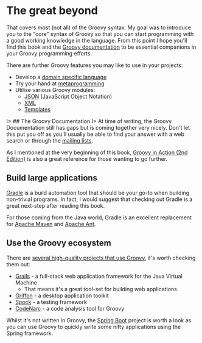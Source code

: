 # The great beyond

That covers most (not all) of the Groovy syntax. My goal was to introduce you to the "core" syntax of Groovy so that you can start programming with a good working knowledge in the language. From this point I hope you'll find this book and the [Groovy documentation](http://www.groovy-lang.org/documentation.html) to be essential companions in your Groovy programming efforts.

There are further Groovy features you may like to use in your projects:

- Develop a [domain specific language](http://www.groovy-lang.org/dsls.html)
- Try your hand at [metaprogramming](http://www.groovy-lang.org/metaprogramming.html)
- Utilise various Groovy modules:
    - [JSON](http://www.groovy-lang.org/json.html) (JavaScript Object Notation)
    - [XML](http://www.groovy-lang.org/processing-xml.html)
    - [Templates](http://www.groovy-lang.org/processing-xml.html)

I> ## The Groovy Documentation
I> At time of writing, the Groovy Documentation still has gaps but is coming together very nicely. Don't let this put you off as you'll usually be able to find your answer with a web search or through the [mailing lists](http://www.groovy-lang.org/mailing-lists.html).

As I mentioned at the very beginning of this book, [Groovy in Action (2nd Edition)](http://www.manning.com/koenig2/) is also a great reference for those wanting to go further.

## Build large applications
[Gradle](https://www.gradle.org/) is a build automation tool that should be your go-to when building non-trivial programs. In fact, I would suggest that checking out Gradle is a great next-step after reading this book.

For those coming from the Java world, Gradle is an excellent replacement for [Apache Maven](http://maven.apache.org/) and [Apache Ant](http://ant.apache.org/).

## Use the Groovy ecosystem
There are [several high-quality projects that use Groovy](http://www.groovy-lang.org/ecosystem.html), it's worth checking them out:

- [Grails](https://grails.org/) - a full-stack web application framework for the Java Virtual Machine
	- That means it's a great tool-set for building web applications
- [Griffon](http://new.griffon-framework.org/) - a desktop application toolkit
- [Spock](https://code.google.com/p/spock/) - a testing framework
- [CodeNarc](http://codenarc.sourceforge.net/) - a code analysis tool for Groovy

Whilst it's not written in Groovy, the [Spring Boot](http://projects.spring.io/spring-boot/) project is worth a look as you can use Groovy to quickly write some nifty applications using the Spring framework.
